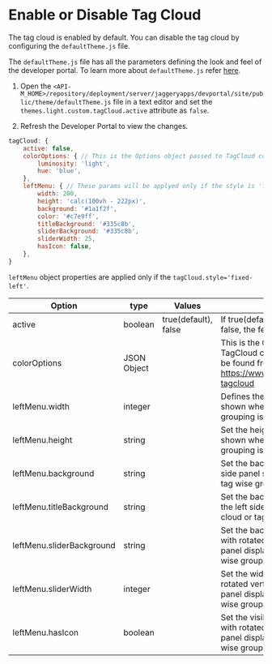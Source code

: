 # Enable or Disable Tag Cloud

The tag cloud is enabled by default. You can disable the tag cloud by configuring the `defaultTheme.js` file.

The `defaultTheme.js` file has all the parameters defining the look and feel of the developer portal. To learn more about `defaultTheme.js` refer [here]({{base_path}}/learn/consume-api/customizations/customizing-the-developer-portal/overriding-developer-portal-theme/#overriding-the-default-theme).

1. Open the `<API-M_HOME>/repository/deployment/server/jaggeryapps/devportal/site/public/theme/defaultTheme.js` file in a text editor and set the `themes.light.custom.tagCloud.active` attribute as `false`.

2. Refresh the Developer Portal to view the changes.

```js
tagCloud: {
    active: false,
    colorOptions: { // This is the Options object passed to TagCloud component of https://www.npmjs.com/package/react-tagcloud
        luminosity: 'light',
        hue: 'blue',
    },
    leftMenu: { // These params will be applyed only if the style is 'fixed-left'
        width: 200,
        height: 'calc(100vh - 222px)',
        background: '#1a1f2f',
        color: '#c7e9ff',
        titleBackground: '#335c8b',
        sliderBackground: '#335c8b',
        sliderWidth: 25,
        hasIcon: false,
    },
}
```

`leftMenu` object properties are applied only if the `tagCloud.style='fixed-left'`.

| Option | type | Values | Description |
| ------ | -- | ----------- | ----------- |
| active | boolean | true(default), false | If true(default) tag cloud is enabled. If false, the feature is disabled |
| colorOptions | JSON Object | |  This is the Options object passed to TagCloud component more options can be found from https://www.npmjs.com/package/react-tagcloud | 
| leftMenu.width | integer | | Defines the width of the left side panel shown when tag cloud or tag wise grouping is visible |
| leftMenu.height | string | | Set the height for the left side panel shown when the tag cloud or tag wise grouping is visible |
| leftMenu.background | string | | Set the background color for the left side panel shown when thag cloud or tag wise grouping is visible | 
| leftMenu.titleBackground | string | | Set the background for the title text for the left side panel displayed when tag cloud or tag wise grouping is visible |
| leftMenu.sliderBackground | string | | Set the background for the collapse icon with rotated vertical text for the left side panel displayed when tag cloud or tag wise grouping is visible |
| leftMenu.sliderWidth | integer || Set the width for the collapse icon with rotated vertical text for the left side panel displayed when tag cloud or tag wise grouping is visible |
| leftMenu.hasIcon | boolean | | Set the visibility for the collapse icon with rotated vertical text for the left side panel displayed when tag cloud or tag wise grouping is visible |